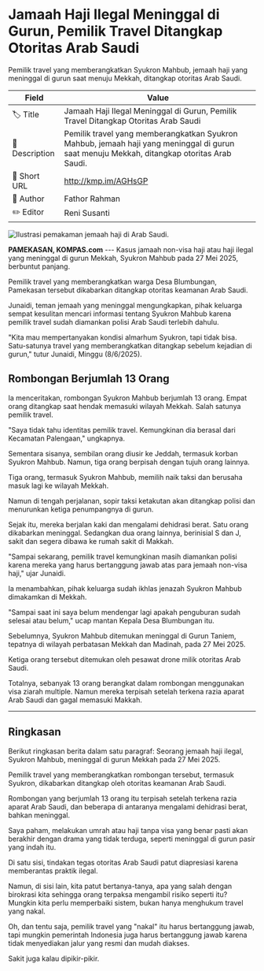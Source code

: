 # Jamaah Haji Ilegal Meninggal di Gurun, Pemilik Travel Ditangkap Otoritas Arab Saudi

Pemilik travel yang memberangkatkan Syukron Mahbub, jemaah haji yang meninggal di gurun saat menuju Mekkah, ditangkap otoritas Arab Saudi. 

| Field         | Value                                                       |
|---------------|-------------------------------------------------------------|
| 🏷️ Title       | Jamaah Haji Ilegal Meninggal di Gurun, Pemilik Travel Ditangkap Otoritas Arab Saudi |
| 📝 Description | Pemilik travel yang memberangkatkan Syukron Mahbub, jemaah haji yang meninggal di gurun saat menuju Mekkah, ditangkap otoritas Arab Saudi.  |
| 🔗 Short URL   | http://kmp.im/AGHsGP |
| 👤 Author      | Fathor Rahman |
| ✏️ Editor      | Reni Susanti |

![Ilustrasi pemakaman jemaah haji di Arab Saudi. ](https://asset.kompas.com/crops/W694WCh1xKEfe1B4kbIWBFG75r0=/0x74:1220x887/750x500/data/photo/2025/06/08/684547ae7577e.jpeg)

**PAMEKASAN, KOMPAS.com** --- Kasus jamaah non-visa haji atau haji ilegal yang meninggal di gurun Mekkah, Syukron Mahbub pada 27 Mei 2025, berbuntut panjang. 

Pemilik travel yang memberangkatkan warga Desa Blumbungan, Pamekasan tersebut dikabarkan ditangkap otoritas keamanan Arab Saudi.

Junaidi, teman jemaah yang meninggal mengungkapkan, pihak keluarga sempat kesulitan mencari informasi tentang Syukron Mahbub karena pemilik travel sudah diamankan polisi Arab Saudi terlebih dahulu.

\"Kita mau mempertanyakan kondisi almarhum Syukron, tapi tidak bisa. Satu-satunya travel yang memberangkatkan ditangkap sebelum kejadian di gurun,\" tutur Junaidi, Minggu (8/6/2025).

## Rombongan Berjumlah 13 Orang

Ia menceritakan, rombongan Syukron Mahbub berjumlah 13 orang. Empat orang ditangkap saat hendak memasuki wilayah Mekkah. Salah satunya pemilik travel.

\"Saya tidak tahu identitas pemilik travel. Kemungkinan dia berasal dari Kecamatan Palengaan,\" ungkapnya.

Sementara sisanya, sembilan orang diusir ke Jeddah, termasuk korban Syukron Mahbub. Namun, tiga orang berpisah dengan tujuh orang lainnya.

Tiga orang, termasuk Syukron Mahbub, memilih naik taksi dan berusaha masuk lagi ke wilayah Mekkah.

Namun di tengah perjalanan, sopir taksi ketakutan akan ditangkap polisi dan menurunkan ketiga penumpangnya di gurun.

Sejak itu, mereka berjalan kaki dan mengalami dehidrasi berat. Satu orang dikabarkan meninggal. Sedangkan dua orang lainnya, berinisial S dan J, sakit dan segera dibawa ke rumah sakit di Makkah.

\"Sampai sekarang, pemilik travel kemungkinan masih diamankan polisi karena mereka yang harus bertanggung jawab atas para jemaah non-visa haji,\" ujar Junaidi.

Ia menambahkan, pihak keluarga sudah ikhlas jenazah Syukron Mahbub dimakamkan di Mekkah.

\"Sampai saat ini saya belum mendengar lagi apakah penguburan sudah selesai atau belum,\" ucap mantan Kepala Desa Blumbungan itu.

Sebelumnya, Syukron Mahbub ditemukan meninggal di Gurun Taniem, tepatnya di wilayah perbatasan Mekkah dan Madinah, pada 27 Mei 2025.

Ketiga orang tersebut ditemukan oleh pesawat drone milik otoritas Arab Saudi.

Totalnya, sebanyak 13 orang berangkat dalam rombongan menggunakan visa ziarah multiple. Namun mereka terpisah setelah terkena razia aparat Arab Saudi dan gagal memasuki Makkah.

---
## Ringkasan

Berikut ringkasan berita dalam satu paragraf: Seorang jemaah haji ilegal, Syukron Mahbub, meninggal di gurun Mekkah pada 27 Mei 2025.

 Pemilik travel yang memberangkatkan rombongan tersebut, termasuk Syukron, dikabarkan ditangkap oleh otoritas keamanan Arab Saudi.

 Rombongan yang berjumlah 13 orang itu terpisah setelah terkena razia aparat Arab Saudi, dan beberapa di antaranya mengalami dehidrasi berat, bahkan meninggal.



Saya paham, melakukan umrah atau haji tanpa visa yang benar pasti akan berakhir dengan drama yang tidak terduga, seperti meninggal di gurun pasir yang indah itu.

 Di satu sisi, tindakan tegas otoritas Arab Saudi patut diapresiasi karena memberantas praktik ilegal.

 Namun, di sisi lain, kita patut bertanya-tanya, apa yang salah dengan birokrasi kita sehingga orang terpaksa mengambil risiko seperti itu? Mungkin kita perlu memperbaiki sistem, bukan hanya menghukum travel yang nakal.

 Oh, dan tentu saja, pemilik travel yang "nakal" itu harus bertanggung jawab, tapi mungkin pemerintah Indonesia juga harus bertanggung jawab karena tidak menyediakan jalur yang resmi dan mudah diakses.

 Sakit juga kalau dipikir-pikir.
